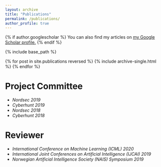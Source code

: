 ```yaml
---
layout: archive
title: "Publications"
permalink: /publications/
author_profile: true
---
```


{% if author.googlescholar %}
  You can also find my articles on <u><a href="{{author.googlescholar}}">my Google Scholar profile</a>.</u>
{% endif %}

{% include base_path %}

{% for post in site.publications reversed %}
  {% include archive-single.html %}
{% endfor %}

Project Committee
======
* *Nordsec 2019*
* *Cyberhunt 2019*
* *Nordsec 2018*
* *Cyberhunt 2018* 

Reviewer
======
* *International Conference on Machine Learning (ICML) 2020*
* *International Joint Conferences on Artificial Intelligence (IJCAI) 2019*
* *Norwegian Artificial Intelligence Society (NAIS) Symposium 2019*
